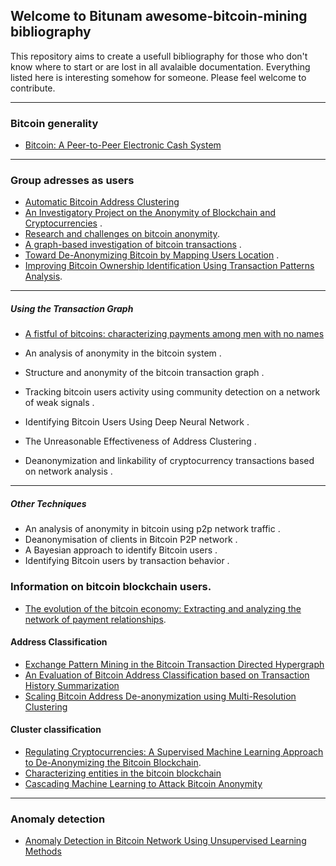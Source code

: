 ## Welcome to Bitunam awesome-bitcoin-mining bibliography

This repository aims to create a usefull bibliography for those who don't know where to start or are lost in all avalaible documentation. Everything listed here is interesting somehow for someone. Please feel welcome to contribute.  
  

---
### Bitcoin generality 
- [Bitcoin: A Peer-to-Peer Electronic Cash System](https://bitcoin.org/bitcoin.pdf)
  

---
### Group adresses as users 
- [Automatic Bitcoin Address Clustering](https://ieeexplore.ieee.org/abstract/document/8260674)
- [An Investigatory Project on the Anonymity of Blockchain and Cryptocurrencies](https://ieeexplore.ieee.org/abstract/document/8688035) . 
- [Research and challenges on bitcoin anonymity](https://link.springer.com/chapter/10.1007/978-3-319-17016-9_1). 
- [A graph-based investigation of bitcoin transactions](https://link.springer.com/chapter/10.1007/978-3-319-24123-4_5) . 
- [Toward De-Anonymizing Bitcoin by Mapping Users Location](https://dl.acm.org/doi/abs/10.1145/2699026.2699128) . 
- [Improving Bitcoin Ownership Identification Using Transaction Patterns Analysis](https://ieeexplore.ieee.org/abstract/document/8467371). 

---
##### Using the Transaction Graph
- [A fistful of bitcoins: characterizing payments among men with no names](https://cseweb.ucsd.edu/~smeiklejohn/files/imc13.pdf)
- An analysis of anonymity in the bitcoin system . 
- Structure and anonymity of the bitcoin transaction graph . 
- Tracking bitcoin users activity using community detection on a network of weak signals . 

- Identifying Bitcoin Users Using Deep Neural Network . 
- The Unreasonable Effectiveness of Address Clustering . 
- Deanonymization and linkability of cryptocurrency transactions based on network analysis . 

---
##### Other Techniques 
- An analysis of anonymity in bitcoin using p2p network traffic . 
- Deanonymisation of clients in Bitcoin P2P network . 
- A Bayesian approach to identify Bitcoin users . 
- Identifying Bitcoin users by transaction behavior . 

### Information on bitcoin blockchain users.
- [The evolution of the bitcoin economy: Extracting and analyzing the network of payment relationships](https://www.emerald.com/insight/content/doi/10.1108/JRF-03-2017-0059/full/html). 

#### Address Classification
- [Exchange Pattern Mining in the Bitcoin Transaction Directed Hypergraph](https://link-springer-com.docelec.univ-lyon1.fr/chapter/10.1007/978-3-319-70278-0_16)
- [An Evaluation of Bitcoin Address Classification based on Transaction History Summarization](https://ieeexplore-ieee-org.docelec.univ-lyon1.fr/abstract/document/8751410)
- [Scaling Bitcoin Address De-anonymization using Multi-Resolution Clustering](https://blog.zhen-zhang.com/bitscope-public/paper.pdf)

#### Cluster classification
- [Regulating Cryptocurrencies: A Supervised Machine Learning Approach to De-Anonymizing the Bitcoin Blockchain](https://www.tandfonline.com/doi/abs/10.1080/07421222.2018.1550550). 
- [Characterizing entities in the bitcoin blockchain](https://ieeexplore-ieee-org.docelec.univ-lyon1.fr/abstract/document/8637561)
- [Cascading Machine Learning to Attack Bitcoin Anonymity](https://www.researchgate.net/publication/336577037_Cascading_Machine_Learning_to_Attack_Bitcoin_Anonymity)


---
### Anomaly detection 
- [Anomaly Detection in Bitcoin Network Using Unsupervised Learning Methods](https://arxiv.org/abs/1611.03941)

